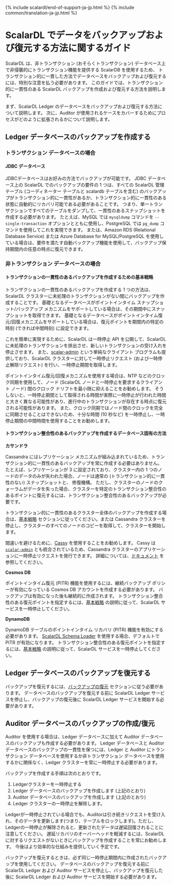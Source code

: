 {% include scalardl/end-of-support-ja-jp.html %}
{% include common/translation-ja-jp.html %}

# ScalarDL でデータをバックアップおよび復元する方法に関するガイド

ScalarDL は、非トランザクション (おそらくトランザクション) データベース上で非侵襲的にトランザクション機能を提供する ScalarDB を使用するため、
トランザクション的に一貫した方法でデータベースをバックアップおよび復元するには、特別な注意を払う必要があります。
このガイドでは、トランザクション的に一貫性のある ScalarDL バックアップを作成および復元する方法を説明します。

まず、ScalarDL Ledger のデータベースをバックアップおよび復元する方法について説明します。 次に、Auditor が使用されるケースをカバーするためにプロセスがどのように拡張されるかについて説明します。

## Ledger データベースのバックアップを作成する

### トランザクション データベースの場合

#### JDBC データベース

JDBCデータベースはお好みの方法でバックアップが可能です。
JDBC データベース上の ScalarDL でのバックアップの要件の 1 つは、すべての ScalarDL 管理テーブル (コーディネーター テーブルと scalardb テーブルを含む) のバックアップがトランザクション的に一貫性があるか、トランザクション的に一貫性のある状態に自動的にリカバリ可能である必要があることです。
つまり、単一トランザクションですべてのテーブルをダンプして、一貫性のあるスナップショットを作成する必要があります。 たとえば、MySQL では `mysqldump` コマンドを `--single-transaction` オプションとともに使用し、PostgreSQL では `pg_dump` コマンドを使用してこれを実現できます。
または、Amazon RDS (Relational Database Service) または Azure Database for MySQL/PostgreSQL を使用している場合は、要件を満たす自動バックアップ機能を使用して、バックアップ保持期間内の任意の時点に復元できます。

### 非トランザクション データベースの場合

#### トランザクションの一貫性のあるバックアップを作成するための基本戦略

トランザクションの一貫性のあるバックアップを作成する 1 つの方法は、ScalarDL クラスターに未処理のトランザクションがない間にバックアップを作成することです。
基礎となるデータベースがポイントインタイム スナップショット/バックアップ メカニズムをサポートしている場合は、その期間中にスナップショットを取得できます。
基礎となるデータベースがポイントインタイム復元/回復メカニズムをサポートしている場合は、復元ポイントを期間内の特定の時刻 (できれば中間時刻) に設定できます。

これを簡単に実現するために、ScalarDL は一時停止 API を公開して、ScalarDL に未処理のトランザクションを排出させ、新しいトランザクションの受け入れを停止させます。
また、[scalar-admin](https://github.com/scalar-labs/scalar-admin) という単純なクライアント プログラムも提供しており、ScalarDL クラスターに対して一時停止リクエスト (および一時停止解除リクエスト) を行い、一時停止期間を取得します。

ポイントインタイム復元/回復メカニズムを使用する場合は、NTP などのクロック同期を使用して、ノード (ScalarDL ノードと一時停止を要求するクライアント ノード) 間のクロック ドリフトを最小限に抑えることをお勧めします。
そうしないと、一時停止期間として取得される時間が実際に一時停止が行われた時間と大きく異なる可能性があり、進行中のトランザクションが存在する時点に復元される可能性があります。
また、クロック同期ではノード間のクロックを完全に同期させることはできないため、十分な時間 (10 秒など) を一時停止し、一時停止期間の中間時間を使用することをお勧めします。

#### トランザクション整合性のあるバックアップを作成するデータベース固有の方法

**カサンドラ**

Cassandra にはレプリケーション メカニズムが組み込まれているため、トランザクション的に一貫性のあるバックアップを常に作成する必要はありません。
たとえば、レプリケーションが 3 に設定されており、クラスター内の 1 つのノードのデータのみが失われた場合、ノードは通常の (トランザクション的に一貫性のない) スナップショットと、 修復機構。
ただし、クラスターのノードのクォーラムがデータを失った場合、クラスターを特定のトランザクション整合性のあるポイントに復元するには、トランザクション整合性のあるバックアップが必要です。

トランザクション的に一貫性のあるクラスター全体のバックアップを作成する場合は、[基本戦略](#basic-strategy-to-create-a-transactionally-consistent-backup) セクションに従ってください。または
Cassandra クラスターを停止し、クラスターのすべてのノードのコピーを取得して、クラスターを開始します。

間違いを避けるために、[Cassy](https://github.com/scalar-labs/cassy) を使用することをお勧めします。
Cassy は [`scalar-admin`](https://github.com/scalar-labs/scalar-admin) とも統合されているため、Cassandra クラスターのアプリケーションに一時停止リクエストを発行できます。
詳細については、[ドキュメント](https://github.com/scalar-labs/cassy/blob/master/docs/getting-started.md#take-cluster-wide-consistent-backups) を参照してください。

**Cosmos DB**

ポイントインタイム復元 (PITR) 機能を使用するには、継続バックアップ ポリシーが有効になっている Cosmos DB アカウントを作成する必要があります。 バックアップは有効になった後も継続的に作成されます。
トランザクション整合性のある復元ポイントを指定するには、[基本戦略](#basic-strategy-to-create-a-transactionally-consistent-backup) の説明に従って、ScalarDL サービスを一時停止してください。

**DynamoDB**

DynamoDB テーブルのポイントインタイム リカバリ (PITR) 機能を有効にする必要があります。 [ScalarDL Schema Loader](https://github.com/scalar-labs/scalardl-schema-loader) を使用する場合、デフォルトで PITR が有効になります。
トランザクション整合性のある復元ポイントを指定するには、[基本戦略](#basic-strategy-to-create-a-transactionally-consistent-backup) の説明に従って、ScalarDL サービスを一時停止してください。

## Ledger データベースのバックアップを復元する

バックアップを復元するには、[バックアップの復元](https://github.com/scalar-labs/scalardb/blob/master/docs/backup-restore.md#restore-backup) セクションに従う必要があります。
データベースのバックアップを復元する前に ScalarDL Ledger サービスを停止し、バックアップの復元後に ScalarDL Ledger サービスを開始する必要があります。

## Auditor データベースのバックアップの作成/復元

Auditor を使用する場合は、Ledger データベースに加えて Auditor データベースのバックアップも作成する必要があります。
Ledger データベースと Auditor データベースのバックアップの一貫性を保つには、Ledger と Auditor にトランザクション データベースを使用するか非トランザクション データベースを使用するかに関係なく、Ledger クラスターを常に一時停止する必要があります。

バックアップを作成する手順は次のとおりです。
1. Ledgerクラスターを一時停止する
1. Ledger データベースのバックアップを作成します (上記のとおり)
1. Auditor データベースのバックアップを作成します (上記のとおり)
1. Ledger クラスターの一時停止を解除します。

Ledgerが一時停止されている場合でも、Auditorは引き続きリクエストを受け入れ、そのデータを更新します(つまり、テーブルをロックします)。ただし、Ledgerの一時停止が解除されると、更新されたデータは遅延回復されることに注意してください。
遅延リカバリのオーバーヘッドを軽減するには、ScalarDL に対するリクエストがないときにバックアップを作成することを常にお勧めします。
今後はより効率的な仕組みを提供していく予定です。

バックアップを復元するときは、必ず同じ一時停止期間内に作成されたバックアップを使用してください。
データベースのバックアップを復元する前に ScalarDL Ledger および Auditor サービスを停止し、バックアップを復元した後に ScalarDL Ledger および Auditor サービスを開始する必要があります。
